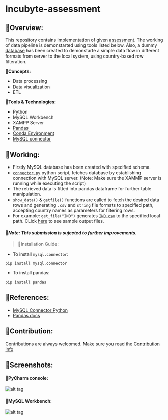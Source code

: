 # Incubyte-assessment

## 🔹Overview:
This repository contains implementation of given [assessment](https://github.com/gauravpore/Incubyte-assessment/blob/main/Data_Engineer_Assessment.pdf). The working of data pipeline is demonstarted using tools listed below. Also, a dummy [database](https://github.com/gauravpore/Incubyte-assessment/tree/main/data) has been created to demonstarte a simple data flow in different formats from server to the local system, using country-based row filteration.

🔸**Concepts:**
- Data processing
- Data visualization 
- ETL

🔸**Tools & Technologies:**
- Python 
- MySQL Workbench
- XAMPP Server
- [Pandas](https://pandas.pydata.org/docs/)
- [Conda Environment](https://conda.io/projects/conda/en/latest/user-guide/tasks/manage-environments.html#activating-an-environment)
- [MySQL connector](https://dev.mysql.com/doc/connector-python/en/connector-python-introduction.html)

## 🔹Working:
- Firstly MySQL database has been created with specified schema.
- [```connector.py```](https://github.com/gauravpore/Incubyte-assessment/blob/main/connector.py) python script, fetches database by establishing connection with MySQL server. (Note: Make sure the XAMMP server is running while executing the script)
- The retrieved data is fitted into pandas dataframe for further table manipulation.
- ```show_data()``` & ```getfile()``` functions are called to fetch the desired data rows and generating ```.csv``` and ```string``` file formats to specified path, accepting country names as parameters for filtering rows. 
- For example: ```get_file("IND")``` generates [```IND.csv```](https://github.com/gauravpore/Incubyteassessment/blob/main/data/sample_data/IND.csv) to the specified local path. CLick [here](https://github.com/gauravpore/Incubyte-assessment/tree/main/data/sample_data) to see sample output files.


####  📌*Note: This submission is sujected to further improvements.*
  
  >🔸Installation Guide:
- To install ```mysql.connector```:
```
pip install mysql.connector
```
- To install pandas:
```
pip install pandas
```
## 🔹References:
- [MySQL Connector Python](https://dev.mysql.com/doc/connector-python/en/connector-python-introduction.html)
- [Pandas docs](https://pandas.pydata.org/docs/)

## 🔹Contribution:
Contributions are always welcomed.
Make sure you read the [Contribution info](https://github.com/gauravpore/Weather-Forecaster-App/blob/main/contribution.md)

## 🔹Screenshots:
#### 🔸PyCharm console:
![alt tag](https://user-images.githubusercontent.com/67472558/122553078-c53ef580-d054-11eb-97a6-1b756ebc5c6b.png)

#### 🔸MySQL Workbench:
![alt tag](https://user-images.githubusercontent.com/67472558/122553074-c3753200-d054-11eb-92b0-cc868750e5cd.png)

